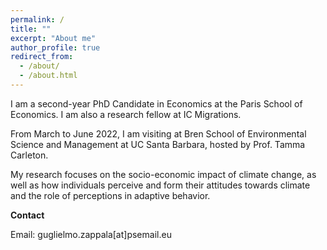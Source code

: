 ```yaml
---
permalink: /
title: ""
excerpt: "About me"
author_profile: true
redirect_from: 
  - /about/
  - /about.html
---
```



I am a second-year PhD Candidate in Economics at the Paris School of Economics. I am also a research fellow at IC Migrations. 

From March to June 2022, I am visiting at Bren School of Environmental Science and Management at UC Santa Barbara, hosted by Prof. Tamma Carleton.

My research focuses on the socio-economic impact of climate change, as well as how individuals perceive and form their attitudes towards climate and the role of perceptions in adaptive behavior.

**Contact**

Email: guglielmo.zappala[at]psemail.eu

